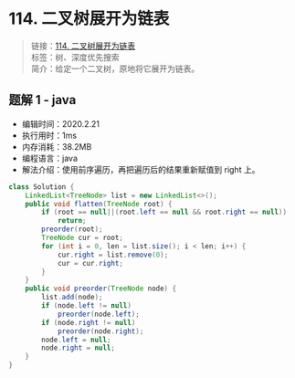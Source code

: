 # 114. 二叉树展开为链表

> 链接：[114. 二叉树展开为链表](https://leetcode-cn.com/problems/flatten-binary-tree-to-linked-list/)  
> 标签：树、深度优先搜索  
> 简介：给定一个二叉树，原地将它展开为链表。

## 题解 1 - java

- 编辑时间：2020.2.21
- 执行用时：1ms
- 内存消耗：38.2MB
- 编程语言：java
- 解法介绍：使用前序遍历，再把遍历后的结果重新赋值到 right 上。

```java
class Solution {
    LinkedList<TreeNode> list = new LinkedList<>();
	public void flatten(TreeNode root) {
		if (root == null||(root.left == null && root.right == null))
			return;
		preorder(root);
		TreeNode cur = root;
		for (int i = 0, len = list.size(); i < len; i++) {
			cur.right = list.remove(0);
			cur = cur.right;
		}
	}
	public void preorder(TreeNode node) {
		list.add(node);
		if (node.left != null)
			preorder(node.left);
		if (node.right != null)
			preorder(node.right);
		node.left = null;
		node.right = null;
	}
}
```
